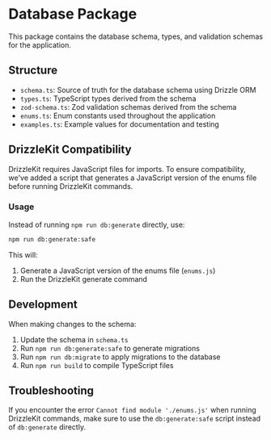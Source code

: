 # Database Package

This package contains the database schema, types, and validation schemas for the application.

## Structure

- `schema.ts`: Source of truth for the database schema using Drizzle ORM
- `types.ts`: TypeScript types derived from the schema
- `zod-schema.ts`: Zod validation schemas derived from the schema
- `enums.ts`: Enum constants used throughout the application
- `examples.ts`: Example values for documentation and testing

## DrizzleKit Compatibility

DrizzleKit requires JavaScript files for imports. To ensure compatibility, we've added a script that generates a JavaScript version of the enums file before running DrizzleKit commands.

### Usage

Instead of running `npm run db:generate` directly, use:

```bash
npm run db:generate:safe
```

This will:
1. Generate a JavaScript version of the enums file (`enums.js`)
2. Run the DrizzleKit generate command

## Development

When making changes to the schema:

1. Update the schema in `schema.ts`
2. Run `npm run db:generate:safe` to generate migrations
3. Run `npm run db:migrate` to apply migrations to the database
4. Run `npm run build` to compile TypeScript files

## Troubleshooting

If you encounter the error `Cannot find module './enums.js'` when running DrizzleKit commands, make sure to use the `db:generate:safe` script instead of `db:generate` directly. 